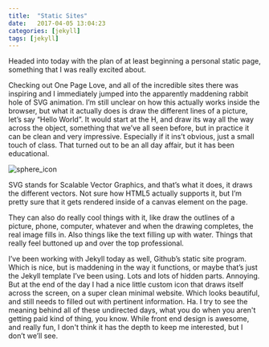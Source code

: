 ```yaml
---
title:  "Static Sites"
date:   2017-04-05 13:04:23
categories: [jekyll]
tags: [jekyll]
---
```



Headed into today with the plan of at least beginning a personal static page, something that I was really excited about.

Checking out One Page Love, and all of the incredible sites there was inspiring and I immediately jumped into the apparently maddening rabbit hole of SVG animation. I’m still unclear on how this actually works inside the browser, but what it actually does is draw the different lines of a picture, let’s say “Hello World”. It would start at the H, and draw its way all the way across the object, something that we’ve all seen before, but in practice it can be clean and very impressive. Especially if it ins’t obvious, just a small touch of class. That turned out to be an all day affair, but it has been educational.

![sphere_icon](/prostko/images/sphere_icon.jpg)

SVG stands for Scalable Vector Graphics, and that’s what it does, it draws the different vectors. Not sure how HTML5 actually supports it, but I’m pretty sure that it gets rendered inside of a canvas element on the page.

They can also do really cool things with it, like draw the outlines of a picture, phone, computer, whatever and when the drawing completes, the real image fills in. Also things like the text filling up with water. Things that really feel buttoned up and over the top professional.

I’ve been working with Jekyll today as well, Github’s static site program. Which is nice, but is maddening in the way it functions, or maybe that’s just the Jekyll template I’ve been using. Lots and lots of hidden parts. Annoying. But at the end of the day I had a nice little custom icon that draws itself across the screen, on a super clean minimal website. Which looks beautiful, and still needs to filled out with pertinent information. Ha. I try to see the meaning behind all of these undirected days, what you do when you aren't getting paid kind of thing, you know. While front end design is awesome, and really fun, I don't think it has the depth to keep me interested, but I don’t we’ll see.
